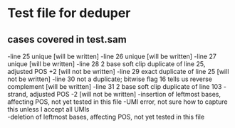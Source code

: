# Test file for deduper

## cases covered in test.sam
-line 25 unique [will be written] 
-line 26 unique [will be written] 
-line 27 unique [will be written] 
-line 28 2 base soft clip duplicate of line 25, adjusted POS +2 [will not be written] 
-line 29 exact duplicate of line 25 [will not be written] 
-line 30 not a duplicate; bitwise flag 16 tells us reverse complement [will be written] 
-line 31 2 base soft clip duplicate of line 103 -strand, adjusted POS -2 [will not be written] 
-insertion of leftmost bases, affecting POS, not yet tested in this file 
-UMI error, not sure how to capture this unless I accept all UMIs  
-deletion of leftmost bases, affecting POS, not yet tested in this file 

